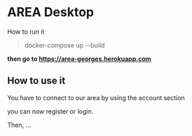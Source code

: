 # AREA Desktop

How to run it

> docker-compose up --build

**then go to https://area-georges.herokuapp.com**

## How to use it

You have to connect to our area by using the account section

you can now register or login.

Then, ...
